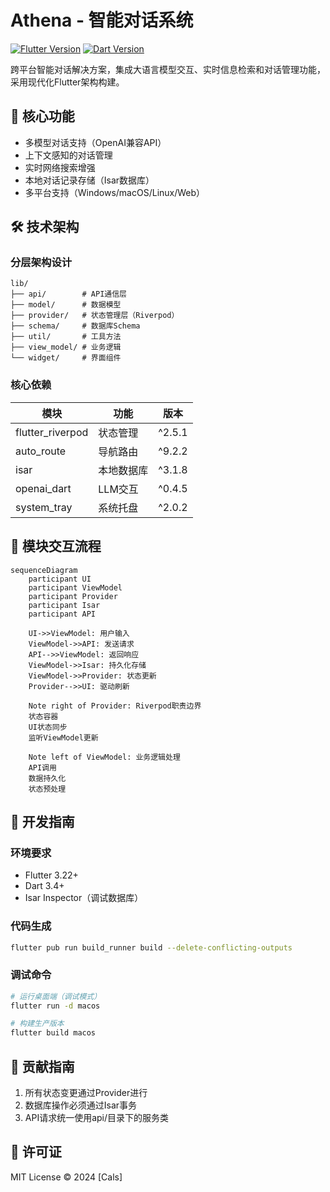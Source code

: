 # Athena - 智能对话系统

[![Flutter Version](https://img.shields.io/badge/Flutter-3.22-blue.svg)](https://flutter.dev)
[![Dart Version](https://img.shields.io/badge/Dart-3.4-red.svg)](https://dart.dev)

跨平台智能对话解决方案，集成大语言模型交互、实时信息检索和对话管理功能，采用现代化Flutter架构构建。

## 🚀 核心功能

- 多模型对话支持（OpenAI兼容API）
- 上下文感知的对话管理
- 实时网络搜索增强
- 本地对话记录存储（Isar数据库）
- 多平台支持（Windows/macOS/Linux/Web）

## 🛠 技术架构

### 分层架构设计
```
lib/
├── api/        # API通信层
├── model/      # 数据模型
├── provider/   # 状态管理层（Riverpod）
├── schema/     # 数据库Schema
├── util/       # 工具方法
├── view_model/ # 业务逻辑
└── widget/     # 界面组件
```

### 核心依赖
| 模块          | 功能               | 版本   |
|---------------|--------------------|--------|
| flutter_riverpod | 状态管理         | ^2.5.1 |
| auto_route    | 导航路由           | ^9.2.2 |
| isar          | 本地数据库         | ^3.1.8 |
| openai_dart   | LLM交互           | ^0.4.5 |
| system_tray   | 系统托盘           | ^2.0.2 |

## 🧩 模块交互流程
```mermaid
sequenceDiagram
    participant UI
    participant ViewModel
    participant Provider
    participant Isar
    participant API
    
    UI->>ViewModel: 用户输入
    ViewModel->>API: 发送请求
    API-->>ViewModel: 返回响应
    ViewModel->>Isar: 持久化存储
    ViewModel->>Provider: 状态更新
    Provider-->>UI: 驱动刷新

    Note right of Provider: Riverpod职责边界
    状态容器
    UI状态同步
    监听ViewModel更新
    
    Note left of ViewModel: 业务逻辑处理
    API调用
    数据持久化
    状态预处理
```

## 🔧 开发指南

### 环境要求
- Flutter 3.22+
- Dart 3.4+
- Isar Inspector（调试数据库）

### 代码生成
```bash
flutter pub run build_runner build --delete-conflicting-outputs
```

### 调试命令
```bash
# 运行桌面端（调试模式）
flutter run -d macos

# 构建生产版本
flutter build macos
```

## 🤝 贡献指南
1. 所有状态变更通过Provider进行
2. 数据库操作必须通过Isar事务
3. API请求统一使用api/目录下的服务类

## 📄 许可证
MIT License © 2024 [Cals]
